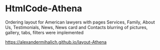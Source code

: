 # HtmlCode-Athena

Ordering layout for American lawyers with pages Services, Family, About Us, Testimonials, News, News card and Contacts blurring of pictures, gallery, tabs, filters were implemented

https://alexandermihalich.github.io/layout-Athena
